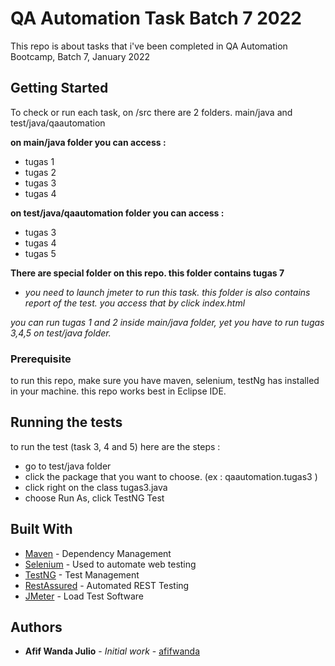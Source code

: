 # QA Automation Task Batch 7 2022

This repo is about tasks that i've been completed in QA Automation Bootcamp, Batch 7, January 2022

## Getting Started

To check or run each task, on /src there are 2 folders. main/java and test/java/qaautomation

**on main/java folder you can access :**
- tugas 1 
- tugas 2
- tugas 3
- tugas 4

**on test/java/qaautomation folder you can access :**
- tugas 3
- tugas 4
- tugas 5

**There are special folder on this repo. this folder contains tugas 7**

- *you need to launch jmeter to run this task. this folder is also contains report of the test. you access that by click index.html*

*you can run tugas 1 and 2 inside main/java folder, yet you have to run tugas 3,4,5 on test/java folder.*

### Prerequisite

to run this repo, make sure you have maven, selenium, testNg has installed in your machine.
this repo works best in Eclipse IDE.


## Running the tests

to run the test (task 3, 4 and 5) here are the steps : 
- go to test/java folder
- click the package that you want to choose. (ex : qaautomation.tugas3 )
- click right on the class tugas3.java
- choose Run As, click TestNG Test

## Built With

* [Maven](https://maven.apache.org/) - Dependency Management
* [Selenium](https://www.selenium.dev/) - Used to automate web testing
* [TestNG](https://testng.org/doc/) - Test Management
* [RestAssured](https://rest-assured.io/) - Automated REST Testing
* [JMeter](https://jmeter.apache.org/) - Load Test Software

## Authors

* **Afif Wanda Julio** - *Initial work* - [afifwanda](https://github.com/afifwanda)


